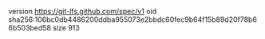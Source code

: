 version https://git-lfs.github.com/spec/v1
oid sha256:106bc0db4486200ddba955073e2bbdc60fec9b64f15b89d20f78b66b503bed58
size 913
